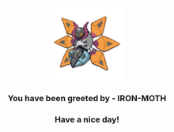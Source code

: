 <p align="center">
            <img src="https://raw.githubusercontent.com/PokeAPI/sprites/master/sprites/pokemon/994.png" width="150" height="150">
          </p>
          <h3 align="center">You have been greeted by - <b>IRON-MOTH</b></h3>
          <h3 align="center">Have a nice day!</h3>
